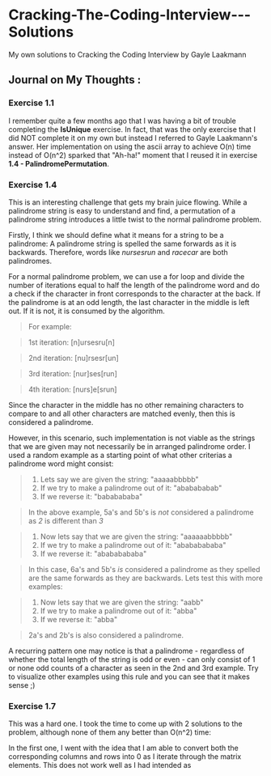 # Cracking-The-Coding-Interview---Solutions
My own solutions to Cracking the Coding Interview by Gayle Laakmann

## Journal on My Thoughts : 

### Exercise 1.1

I remember quite a few months ago that I was having a bit of trouble completing the **IsUnique** exercise. In fact, that was the only exercise that I did NOT complete it on my own but instead I referred to Gayle Laakmann's answer. Her implementation on using the ascii array to achieve O(n) time instead of O(n^2) sparked that "Ah-ha!" moment that I reused it in exercise **1.4 - PalindromePermutation**.

### Exercise 1.4

This is an interesting challenge that gets my brain juice flowing. While a palindrome string is easy to understand and find, a permutation of a palindrome string introduces a little twist to the normal palindrome problem.

Firstly, I think we should define what it means for a string to be a palindrome: A palindrome string is spelled the same forwards as it is backwards. Therefore, words like *nursesrun* and *racecar* are both palindromes.

For a normal palindrome problem, we can use a for loop and divide the number of iterations equal to half the length of the palindrome word and do a check if the character in front corresponds to the character at the back. If the palindrome is at an odd length, the last character in the middle is left out. If it is not, it is consumed by the algorithm.

>For example:

>1st iteration:
>[n]ursesru[n]

>2nd iteration:
>[nu]rsesr[un]

>3rd iteration:
>[nur]ses[run]

>4th iteration:
>[nurs]e[srun]

Since the character in the middle has no other remaining characters to compare to and all other characters are matched evenly, then this is considered a palindrome.

However, in this scenario, such implementation is not viable as the strings that we are given may not necessarily be in arranged palindrome order. I used a random example as a starting point of what other criterias a palindrome word might consist:

>1. Lets say we are given the string:                       "aaaaabbbbb"
>2. If we try to make a palindrome out of it:               "ababababab"
>3. If we reverse it:                                       "bababababa"

>In the above example, 5a's and 5b's is *not* considered a palindrome as *2* is different than *3*

>1. Now lets say that we are given the string:               "aaaaaabbbbb"
>2. If we try to make a palindrome out of it:                "abababababa"
>3. If we reverse it:                                        "abababababa"

>In this case, 6a's and 5b's *is* considered a palindrome as they spelled are the same forwards as they are backwards.
>Lets test this with more examples:

>1. Now lets say that we are given the string:               "aabb"
>2. If we try to make a palindrome out of it:                "abba"
>3. If we reverse it:                                        "abba"

>2a's and 2b's is also considered a palindrome.

A recurring pattern one may notice is that a palindrome - regardless of whether the total length of the string is odd or even - can only consist of 1 or none odd counts of a character as seen in the 2nd and 3rd example. Try to visualize other examples using this rule and you can see that it makes sense ;)

### Exercise 1.7

This was a hard one. I took the time to come up with 2 solutions to the problem, although none of them any better than O(n^2) time: 

In the first one, I went with the idea that I am able to convert both the corresponding columns and rows into 0 as I iterate through the matrix elements. This does not work well as I had intended as 

